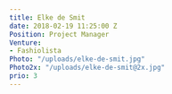 ```yaml
---
title: Elke de Smit
date: 2018-02-19 11:25:00 Z
Position: Project Manager
Venture:
- Fashiolista
Photo: "/uploads/elke-de-smit.jpg"
Photo2x: "/uploads/elke-de-smit@2x.jpg"
prio: 3
---
```

